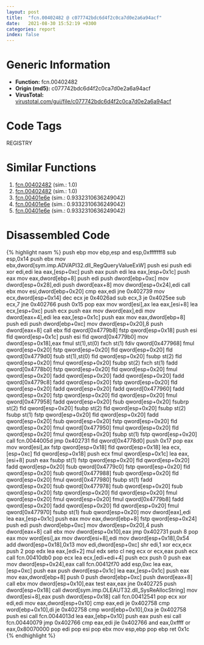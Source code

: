 ```yaml
---
layout: post
title:  "fcn.00402482 @ c077742bdc6d4f2c0ca7d0e2a6a94acf"
date:   2021-08-30 15:52:19 +0300
categories: report
index: false
---
```


# Generic Information
- **Function:** fcn.00402482
- **Origin (md5):** c077742bdc6d4f2c0ca7d0e2a6a94acf
- **VirusTotal:** [virustotal.com/gui/file/c077742bdc6d4f2c0ca7d0e2a6a94acf][virustotal_ref]

# Code Tags
<span class="tag" id="REGISTRY">REGISTRY</span>


# Similar Functions

1. [fcn.00402482][similar_1_ref] (sim.: 1.0)
2. [fcn.00402482][similar_2_ref] (sim.: 1.0)
3. [fcn.00401e6e][similar_3_ref] (sim.: 0.9332310636249042)
4. [fcn.00401e6e][similar_4_ref] (sim.: 0.9332310636249042)
5. [fcn.00401e6e][similar_5_ref] (sim.: 0.9332310636249042)


# Disassembled Code

{% highlight nasm %}
push ebp
mov ebp,esp
and esp,0xfffffff8
sub esp,0x14
push ebx
mov ebx,dword[sym.imp.ADVAPI32.dll_RegQueryValueExW]
push esi
push edi
xor edi,edi
lea eax,[esp+0xc]
push eax
push edi
lea eax,[esp+0x1c]
push eax
mov eax,dword[ebp+8]
push edi
push dword[ebp+0xc]
mov dword[esp+0x28],edi
push dword[eax+8]
mov dword[esp+0x24],edi
call ebx
mov esi,dword[ebp+0x20]
cmp eax,edi
jne 0x402739
mov ecx,dword[esp+0x14]
dec ecx
je 0x4026ad
sub ecx,3
je 0x4025ee
sub ecx,7
jne 0x402766
push 0x15
pop eax
mov word[esi],ax
lea eax,[esi+8]
lea ecx,[esp+0xc]
push ecx
push eax
mov dword[eax],edi
mov dword[eax+4],edi
lea eax,[esp+0x1c]
push eax
mov eax,dword[ebp+8]
push edi
push dword[ebp+0xc]
mov dword[esp+0x20],8
push dword[eax+8]
call ebx
fld qword[0x4779b8]
fstp qword[esp+0x18]
push esi
fld qword[esp+0x1c]
push esi
fld qword[0x4779b0]
mov dword[esp+0x18],eax
fmul st(1),st(0)
fxch st(1)
fdiv qword[0x477968]
fmul qword[esp+0x20]
fstp qword[esp+0x20]
fld qword[esp+0x20]
fld qword[0x4779d0]
fsub st(1),st(0)
fld qword[esp+0x20]
fsubp st(2)
fld qword[esp+0x20]
fmul qword[esp+0x20]
fsubp st(2)
fxch st(1)
fadd qword[0x4778b0]
fstp qword[esp+0x20]
fld qword[esp+0x20]
fmul qword[esp+0x20]
fadd qword[esp+0x20]
fadd qword[esp+0x20]
fadd qword[0x4779c8]
fadd qword[esp+0x20]
fstp qword[esp+0x20]
fld qword[esp+0x20]
fadd qword[esp+0x20]
fadd qword[0x477960]
fadd qword[esp+0x20]
fstp qword[esp+0x20]
fld qword[esp+0x20]
fmul qword[0x477958]
fadd qword[esp+0x20]
fsub qword[esp+0x20]
fsubrp st(2)
fld qword[esp+0x20]
fsubp st(2)
fld qword[esp+0x20]
fsubp st(2)
fsubp st(1)
fstp qword[esp+0x20]
fld qword[esp+0x20]
fadd qword[esp+0x20]
fsub qword[esp+0x20]
fstp qword[esp+0x20]
fld qword[esp+0x20]
fmul qword[0x477950]
fmul qword[esp+0x20]
fld qword[esp+0x20]
fmul qword[esp+0x20]
fsubp st(1)
fstp qword[esp+0x20]
call fcn.0044005d
jmp 0x402731
fld qword[0x4778d0]
push 0x17
pop eax
mov word[esi],ax
fstp qword[esp+0x18]
fld qword[esp+0x18]
lea ecx,[esp+0xc]
fld qword[esp+0x18]
push ecx
fmul qword[esp+0x1c]
lea eax,[esi+8]
push eax
fsubp st(1)
fstp qword[esp+0x20]
fld qword[esp+0x20]
fadd qword[esp+0x20]
fsub qword[0x4779c0]
fstp qword[esp+0x20]
fld qword[esp+0x20]
fsub qword[0x477988]
fsub qword[esp+0x20]
fld qword[esp+0x20]
fmul qword[0x477980]
fsubp st(1)
fadd qword[esp+0x20]
fsub qword[0x477978]
fsub qword[esp+0x20]
fsub qword[esp+0x20]
fstp qword[esp+0x20]
fld qword[esp+0x20]
fmul qword[esp+0x20]
fmul qword[esp+0x20]
fmul qword[0x4779b8]
fadd qword[esp+0x20]
fadd qword[esp+0x20]
fld qword[esp+0x20]
fmul qword[0x477970]
fsubp st(1)
fsub qword[esp+0x20]
mov dword[eax],edi
lea eax,[esp+0x1c]
push eax
mov eax,dword[ebp+8]
fstp qword[esp+0x24]
push edi
push dword[ebp+0xc]
mov dword[esp+0x20],4
push dword[eax+8]
call ebx
mov dword[esp+0x10],eax
jmp 0x402731
push 8
pop eax
mov word[esi],ax
mov dword[esi+8],edi
mov dword[esp+0x18],0x54
add dword[esp+0x18],0x13
mov edi,dword[esp+0xc]
shr edi,1
xor ecx,ecx
push 2
pop edx
lea eax,[edi+2]
mul edx
seto cl
neg ecx
or ecx,eax
push ecx
call fcn.00410db0
pop ecx
lea ecx,[edi+edi+4]
push ecx
push 0
push eax
mov dword[esp+0x24],eax
call fcn.00412f70
add esp,0xc
lea eax,[esp+0xc]
push eax
push dword[esp+0x1c]
lea eax,[esp+0x1c]
push eax
mov eax,dword[ebp+8]
push 0
push dword[ebp+0xc]
push dword[eax+8]
call ebx
mov dword[esp+0x10],eax
test eax,eax
jne 0x402725
push dword[esp+0x18]
call dword[sym.imp.OLEAUT32.dll_SysReAllocString]
mov dword[esi+8],eax
push dword[esp+0x18]
call fcn.00412541
pop ecx
xor edi,edi
mov eax,dword[esp+0x10]
cmp eax,edi
je 0x402758
cmp word[ebp+0x10],di
je 0x402758
cmp word[ebp+0x10],0xa
je 0x402758
push esi
call fcn.0044013d
lea eax,[ebp+0x10]
push eax
push esi
call fcn.00440079
jmp 0x402766
cmp eax,edi
jle 0x402766
and eax,0xffff
or eax,0x80070000
pop edi
pop esi
pop ebx
mov esp,ebp
pop ebp
ret 0x1c
{% endhighlight %}


[similar_1_ref]: /report/fcn.00402482@505be53c36227b94e2fcc406f247f6e5
[similar_2_ref]: /report/fcn.00402482@96a869ae624ddb4834a1d5a829f85469
[similar_3_ref]: /report/fcn.00401e6e@3d7f25d788af3e7f7707a736ac852465
[similar_4_ref]: /report/fcn.00401e6e@e3d061f479f25b8f541d0905c967999c
[similar_5_ref]: /report/fcn.00401e6e@7307643b343733b7fbd7b4b4fb482515
[virustotal_ref]: https://www.virustotal.com/gui/file/c077742bdc6d4f2c0ca7d0e2a6a94acf